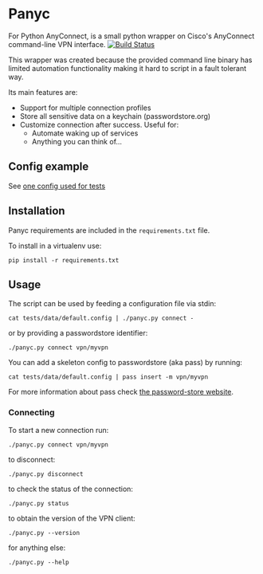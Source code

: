 # Panyc

For Python AnyConnect, is a small python wrapper on Cisco's AnyConnect
command-line VPN interface. [![Build Status](https://travis-ci.org/Unode/panyc.svg?branch=master)](https://travis-ci.org/Unode/panyc)

This wrapper was created because the provided command line binary has limited
automation functionality making it hard to script in a fault tolerant way.


Its main features are:

* Support for multiple connection profiles
* Store all sensitive data on a keychain (passwordstore.org)
* Customize connection after success. Useful for:
    * Automate waking up of services
    * Anything you can think of...


## Config example

See [one config used for tests](tests/data/postcmd.config)


## Installation

Panyc requirements are included in the `requirements.txt` file.

To install in a virtualenv use:

    pip install -r requirements.txt


## Usage

The script can be used by feeding a configuration file via stdin:

    cat tests/data/default.config | ./panyc.py connect -

or by providing a passwordstore identifier:

    ./panyc.py connect vpn/myvpn

You can add a skeleton config to passwordstore (aka pass) by running:

    cat tests/data/default.config | pass insert -m vpn/myvpn

For more information about pass check [the password-store website](https://passwordstore.org).


### Connecting

To start a new connection run:

    ./panyc.py connect vpn/myvpn

to disconnect:

    ./panyc.py disconnect

to check the status of the connection:

    ./panyc.py status

to obtain the version of the VPN client:

    ./panyc.py --version

for anything else:

    ./panyc.py --help
